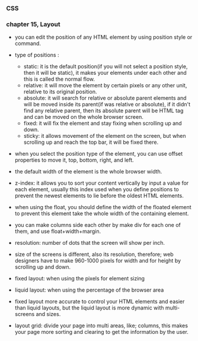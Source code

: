 ### CSS
### chapter 15, Layout

- you can edit the position of any HTML element by using position style or command.

- type of positions :
  - static: it is the default position(if you will not select a position style, then it will be static), it makes your elements under each other and this is called the normal flow.
  - relative: it will move the element by certain pixels or any other unit, relative to its original position.
  - absolute: it will search for relative or absolute parent elements and will be moved inside its parent(if was relative or absolute), if it didn't find any relative parent, then its absolute parent will be HTML tag and can be moved on the whole browser screen.
  - fixed: it will fix the element and stay fixing when scrolling up and down.
  - sticky: it allows movement of the element on the screen, but when scrolling up and reach the top bar, it will be fixed there.

- when you select the position type of the element, you can use offset properties to move it, top, bottom, right, and left.

- the default width of the element is the whole browser width.

- z-index: it allows you to sort your content vertically by input a value for each element, usually this index used when you define positions to prevent the newest elements to lie before the oldest HTML elements.

- when using the float, you should define the width of the floated element to prevent this element take the whole width of the containing element.

- you can make columns side each other by make div for each one of them, and use float+width+margin.

- resolution: number of dots that the screen will show per inch.
- size of the screens is different, also its resolution, therefore; web designers have to make 960-1000 pixels for width and for height by scrolling up and down.

- fixed layout: when using the pixels for element sizing
- liquid layout: when using the percentage of the browser area

- fixed layout more accurate to control your HTML elements and easier than liquid layouts, but the liquid layout is more dynamic with multi-screens and sizes.

- layout grid: divide your page into multi areas, like; columns, this makes your page more sorting and clearing to get the information by the user.